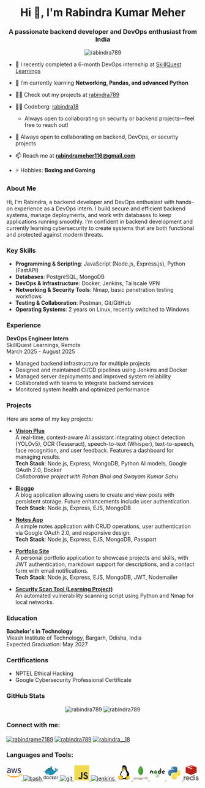 <h1 align="center">Hi 👋, I'm Rabindra Kumar Meher</h1>
<h3 align="center">A passionate backend developer and DevOps enthusiast from India</h3>

<p align="center">
  <img src="https://komarev.com/ghpvc/?username=rabindra789&label=Profile%20views&color=0e75b6&style=flat" alt="rabindra789" />
</p>

- 🔭 I recently completed a 6-month DevOps internship at [SkillQuest Learnings](https://www.linkedin.com/company/skillquest-learnings/)

- 🌱 I’m currently learning **Networking, Pandas, and advanced Python**

- 👨‍💻 Check out my projects at [rabindra789](https://github.com/rabindra789)

- 👨‍💻 Codeberg: [rabindra18](https://codeberg.org/rabindra18)
    - Always open to collaborating on security or backend projects—feel free to reach out!

- 💬 Always open to collaborating on backend, DevOps, or security projects

- 📫 Reach me at **rabindrameher116@gmail.com**

- ⚡ Hobbies: **Boxing and Gaming**

### About Me
Hi, I’m Rabindra, a backend developer and DevOps enthusiast with hands-on experience as a DevOps intern. I build secure and efficient backend systems, manage deployments, and work with databases to keep applications running smoothly. I’m confident in backend development and currently learning cybersecurity to create systems that are both functional and protected against modern threats.

### Key Skills
- **Programming & Scripting**: JavaScript (Node.js, Express.js), Python (FastAPI)
- **Databases**: PostgreSQL, MongoDB
- **DevOps & Infrastructure**: Docker, Jenkins, Tailscale VPN
- **Networking & Security Tools**: Nmap, basic penetration testing workflows
- **Testing & Collaboration**: Postman, Git/GitHub
- **Operating Systems**: 2 years on Linux, recently switched to Windows

### Experience
**DevOps Engineer Intern**  
SkillQuest Learnings, Remote  
March 2025 - August 2025  
- Managed backend infrastructure for multiple projects  
- Designed and maintained CI/CD pipelines using Jenkins and Docker  
- Managed server deployments and improved system reliability  
- Collaborated with teams to integrate backend services  
- Monitored system health and optimized performance  

### Projects
Here are some of my key projects:

- **[Vision Plus](https://github.com/rabindra789/Vision_plus)**  
  A real-time, context-aware AI assistant integrating object detection (YOLOv5), OCR (Tesseract), speech-to-text (Whisper), text-to-speech, face recognition, and user feedback. Features a dashboard for managing results.  
  **Tech Stack**: Node.js, Express, MongoDB, Python AI models, Google OAuth 2.0, Docker  
  *Collaborative project with Rohan Bhoi and Swayam Kumar Sahu*

- **[Bloggo](https://github.com/rabindra789/bloggo)**  
  A blog application allowing users to create and view posts with persistent storage. Future enhancements include user authentication.  
  **Tech Stack**: Node.js, Express, EJS, MongoDB  

- **[Notes App](https://github.com/rabindra789/notes-app)**  
  A simple notes application with CRUD operations, user authentication via Google OAuth 2.0, and responsive design.  
  **Tech Stack**: Node.js, Express, EJS, MongoDB, Passport  

- **[Portfolio Site](https://github.com/rabindra789/portfolio-site)**  
  A personal portfolio application to showcase projects and skills, with JWT authentication, markdown support for descriptions, and a contact form with email notifications.  
  **Tech Stack**: Node.js, Express, EJS, MongoDB, JWT, Nodemailer  

- **[Security Scan Tool (Learning Project)](https://github.com/rabindra789/security-scanner)**  
  An automated vulnerability scanning script using Python and Nmap for local networks.

### Education
**Bachelor's in Technology**  
Vikash Institute of Technology, Bargarh, Odisha, India  
Expected Graduation: May 2027  

### Certifications
- NPTEL Ethical Hacking  
- Google Cybersecurity Professional Certificate  

### GitHub Stats
<p align="center">
  <img src="https://github-readme-stats.vercel.app/api?username=rabindra789&show_icons=true&locale=en" alt="rabindra789" />
  <img src="https://github-readme-streak-stats.herokuapp.com/?user=rabindra789" alt="rabindra789" />
</p>

<h3 align="left">Connect with me:</h3>
<p align="left">
<a href="https://twitter.com/rabindrame7189" target="blank"><img align="center" src="https://raw.githubusercontent.com/rahuldkjain/github-profile-readme-generator/master/src/images/icons/Social/twitter.svg" alt="rabindrame7189" height="30" width="40" /></a>
<a href="https://linkedin.com/in/rabindra789" target="blank"><img align="center" src="https://raw.githubusercontent.com/rahuldkjain/github-profile-readme-generator/master/src/images/icons/Social/linked-in-alt.svg" alt="rabindra789" height="30" width="40" /></a>
<a href="https://instagram.com/rabindra__18" target="blank"><img align="center" src="https://raw.githubusercontent.com/rahuldkjain/github-profile-readme-generator/master/src/images/icons/Social/instagram.svg" alt="rabindra__18" height="30" width="40" /></a>
</p>

<h3 align="left">Languages and Tools:</h3>
<p align="left"> <a href="https://aws.amazon.com" target="_blank" rel="noreferrer"> <img src="https://raw.githubusercontent.com/devicons/devicon/master/icons/amazonwebservices/amazonwebservices-original-wordmark.svg" alt="aws" width="40" height="40"/> </a> <a href="https://www.gnu.org/software/bash/" target="_blank" rel="noreferrer"> <img src="https://www.vectorlogo.zone/logos/gnu_bash/gnu_bash-icon.svg" alt="bash" width="40" height="40"/> </a> <a href="https://www.docker.com/" target="_blank" rel="noreferrer"> <img src="https://raw.githubusercontent.com/devicons/devicon/master/icons/docker/docker-original-wordmark.svg" alt="docker" width="40" height="40"/> </a> <a href="https://git-scm.com/" target="_blank" rel="noreferrer"> <img src="https://www.vectorlogo.zone/logos/git-scm/git-scm-icon.svg" alt="git" width="40" height="40"/> </a> <a href="https://developer.mozilla.org/en-US/docs/Web/JavaScript" target="_blank" rel="noreferrer"> <img src="https://raw.githubusercontent.com/devicons/devicon/master/icons/javascript/javascript-original.svg" alt="javascript" width="40" height="40"/> </a> <a href="https://www.jenkins.io" target="_blank" rel="noreferrer"> <img src="https://www.vectorlogo.zone/logos/jenkins/jenkins-icon.svg" alt="jenkins" width="40" height="40"/> </a> <a href="https://www.linux.org/" target="_blank" rel="noreferrer"> <img src="https://raw.githubusercontent.com/devicons/devicon/master/icons/linux/linux-original.svg" alt="linux" width="40" height="40"/> </a> <a href="https://www.mongodb.com/" target="_blank" rel="noreferrer"> <img src="https://raw.githubusercontent.com/devicons/devicon/master/icons/mongodb/mongodb-original-wordmark.svg" alt="mongodb" width="40" height="40"/> </a> <a href="https://nodejs.org" target="_blank" rel="noreferrer"> <img src="https://raw.githubusercontent.com/devicons/devicon/master/icons/nodejs/nodejs-original-wordmark.svg" alt="nodejs" width="40" height="40"/> </a> <a href="https://www.python.org" target="_blank" rel="noreferrer"> <img src="https://raw.githubusercontent.com/devicons/devicon/master/icons/python/python-original.svg" alt="python" width="40" height="40"/> </a> <a href="https://redis.io" target="_blank" rel="noreferrer"> <img src="https://raw.githubusercontent.com/devicons/devicon/master/icons/redis/redis-original-wordmark.svg" alt="redis" width="40" height="40"/> </a> </p>
